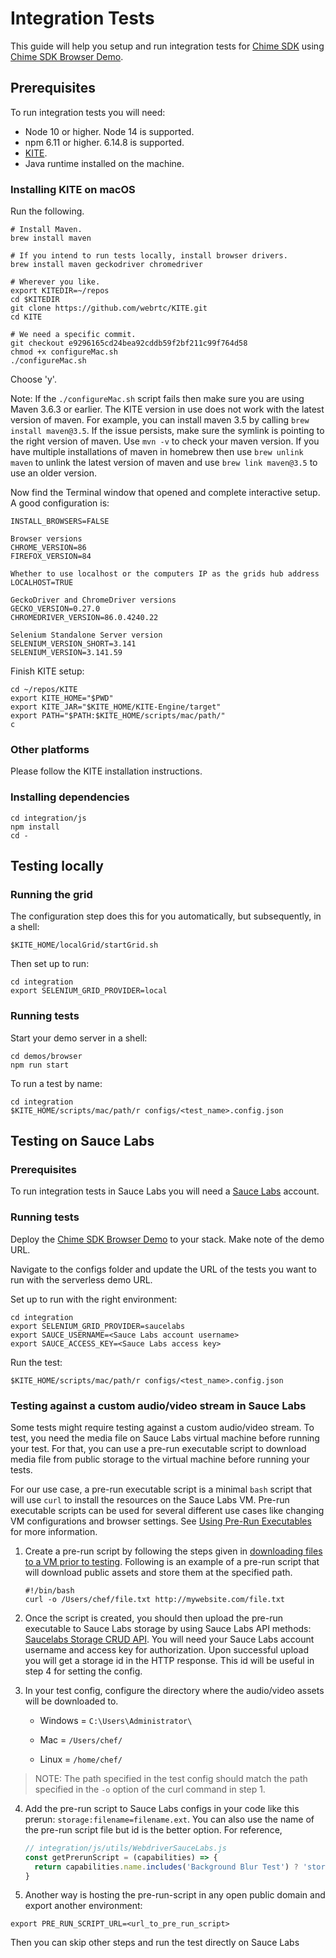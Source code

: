 # Integration Tests

This guide will help you setup and run integration tests for [Chime SDK](https://github.com/aws/amazon-chime-sdk-js) using [Chime SDK Browser Demo](https://github.com/aws/amazon-chime-sdk-js/tree/master/demos/browser).

## Prerequisites

To run integration tests you will need:

- Node 10 or higher. Node 14 is supported.
- npm 6.11 or higher. 6.14.8 is supported.
- [KITE](https://github.com/webrtc/KITE).
- Java runtime installed on the machine.

### Installing KITE on macOS

Run the following.

```shell
# Install Maven.
brew install maven

# If you intend to run tests locally, install browser drivers.
brew install maven geckodriver chromedriver

# Wherever you like.
export KITEDIR=~/repos
cd $KITEDIR
git clone https://github.com/webrtc/KITE.git
cd KITE

# We need a specific commit.
git checkout e9296165cd24bea92cddb59f2bf211c99f764d58
chmod +x configureMac.sh
./configureMac.sh
```

Choose 'y'.

Note: If the `./configureMac.sh` script fails then make sure you are using Maven 3.6.3 or earlier. The KITE version in use does not work with the latest version of maven.
For example, you can install maven 3.5 by calling `brew install maven@3.5`. If the issue persists, make sure the symlink is pointing to the right version of maven. Use `mvn -v` to check your maven version.
If you have multiple installations of maven in homebrew then use `brew unlink maven` to unlink the latest version of maven and use `brew link maven@3.5` to use an older version.

Now find the Terminal window that opened and complete interactive setup. A good configuration is:

```
INSTALL_BROWSERS=FALSE

Browser versions
CHROME_VERSION=86
FIREFOX_VERSION=84

Whether to use localhost or the computers IP as the grids hub address
LOCALHOST=TRUE

GeckoDriver and ChromeDriver versions
GECKO_VERSION=0.27.0
CHROMEDRIVER_VERSION=86.0.4240.22

Selenium Standalone Server version
SELENIUM_VERSION_SHORT=3.141
SELENIUM_VERSION=3.141.59
```

Finish KITE setup:

```shell
cd ~/repos/KITE
export KITE_HOME="$PWD"
export KITE_JAR="$KITE_HOME/KITE-Engine/target"
export PATH="$PATH:$KITE_HOME/scripts/mac/path/"
c
```

### Other platforms

Please follow the KITE installation instructions.

### Installing dependencies

```shell
cd integration/js
npm install
cd -
```

## Testing locally

### Running the grid

The configuration step does this for you automatically, but subsequently, in a shell:

```shell
$KITE_HOME/localGrid/startGrid.sh
```

Then set up to run:

```shell
cd integration
export SELENIUM_GRID_PROVIDER=local
```
### Running tests

Start your demo server in a shell:

```
cd demos/browser
npm run start
```

To run a test by name:

```shell
cd integration
$KITE_HOME/scripts/mac/path/r configs/<test_name>.config.json
```

## Testing on Sauce Labs

### Prerequisites

To run integration tests in Sauce Labs you will need a [Sauce Labs](https://saucelabs.com/) account.

### Running tests

Deploy the [Chime SDK Browser Demo](https://github.com/aws/amazon-chime-sdk-js/tree/master/demos/serverless) to your stack. Make note of the demo URL.

Navigate to the configs folder and update the URL of the tests you want to run with the serverless demo URL.

Set up to run with the right environment:

```shell
cd integration
export SELENIUM_GRID_PROVIDER=saucelabs
export SAUCE_USERNAME=<Sauce Labs account username>
export SAUCE_ACCESS_KEY=<Sauce Labs access key>
```

Run the test:

```shell
$KITE_HOME/scripts/mac/path/r configs/<test_name>.config.json
```

### Testing against a custom audio/video stream in Sauce Labs
Some tests might require testing against a custom audio/video stream. To test, you need the media file on Sauce Labs virtual machine before running your test. For that, you can use a pre-run executable script to download media file from public storage to the virtual machine before running your tests. 

For our use case, a pre-run executable script is a minimal `bash` script that will use `curl` to install the resources on the Sauce Labs VM. Pre-run executable scripts can be used for several different use cases like changing VM configurations and browser settings. See [Using Pre-Run Executables](https://docs.saucelabs.com/web-apps/automated-testing/selenium/pre-run-executables/) for more information.

1. Create a pre-run script by following the steps given in [downloading files to a VM prior to testing](https://docs.saucelabs.com/web-apps/automated-testing/selenium/pre-run-executables/#downloading-files-to-a-vm-prior-to-testing). Following is an example of a pre-run script that will download public assets and store them at the specified path.
    ```shell
    #!/bin/bash
    curl -o /Users/chef/file.txt http://mywebsite.com/file.txt
    ```

2. Once the script is created, you should then upload the pre-run executable to Sauce Labs storage by using Sauce Labs API methods: [Saucelabs Storage CRUD API](https://docs.saucelabs.com/dev/api/storage/). You will need your Sauce Labs account username and access key for authorization. Upon successful upload you will get a storage id in the HTTP response. This id will be useful in step 4 for setting the config.

3. In your test config, configure the directory where the audio/video assets will be downloaded to.

    - Windows = `C:\Users\Administrator\`

    - Mac = `/Users/chef/`

    - Linux = `/home/chef/`

> NOTE: The path specified in the test config should match the path specified in the `-o` option of the curl command in step 1.

4. Add the pre-run script to Sauce Labs configs in your code like this prerun: `storage:filename=filename.ext`. You can also use the name of the pre-run script file but id is the better option. For reference,
    ```js
    // integration/js/utils/WebdriverSauceLabs.js
    const getPrerunScript = (capabilities) => {
      return capabilities.name.includes('Background Blur Test') ? 'storage:<storage_id>' : '';
    }
    ```

5. Another way is hosting the pre-run-script in any open public domain and export another environment:
```shell
export PRE_RUN_SCRIPT_URL=<url_to_pre_run_script>
```
Then you can skip other steps and run the test directly on Sauce Labs